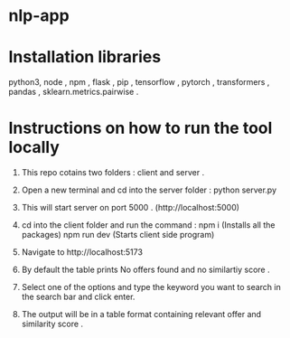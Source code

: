 # nlp-app

# Installation libraries
python3, node , npm , flask , pip , tensorflow , pytorch , transformers , pandas , sklearn.metrics.pairwise .

# Instructions on how to run the tool locally
1. This repo cotains two folders : client and server .
2. Open a new terminal and cd into the server folder : python server.py
3. This will start server on port 5000 . (http://localhost:5000)

4. cd into the client folder and run the command : npm i (Installs all the packages)
   npm run dev (Starts client side program)
5. Navigate to http://localhost:5173
6. By default the table prints No offers found and no similartiy score . 
7. Select one of the options and type the keyword you want to search in the search bar and click enter.
8. The output will be in a table format containing relevant offer and similarity score .
